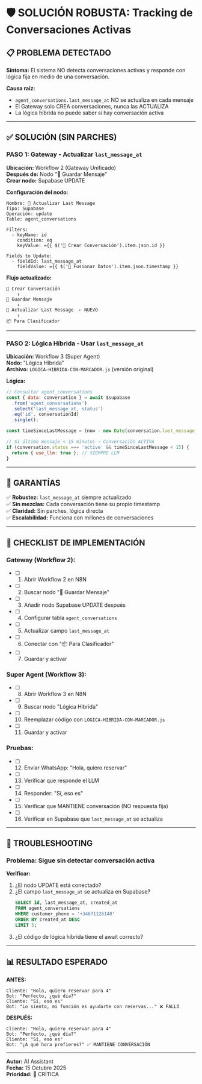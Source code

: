 # 🛡️ SOLUCIÓN ROBUSTA: Tracking de Conversaciones Activas

## 📋 PROBLEMA DETECTADO

**Síntoma:** El sistema NO detecta conversaciones activas y responde con lógica fija en medio de una conversación.

**Causa raíz:** 
- `agent_conversations.last_message_at` NO se actualiza en cada mensaje
- El Gateway solo CREA conversaciones, nunca las ACTUALIZA
- La lógica híbrida no puede saber si hay conversación activa

---

## ✅ SOLUCIÓN (SIN PARCHES)

### **PASO 1: Gateway - Actualizar `last_message_at`**

**Ubicación:** Workflow 2 (Gateway Unificado)  
**Después de:** Nodo "💾 Guardar Mensaje"  
**Crear nodo:** Supabase UPDATE

**Configuración del nodo:**

```
Nombre: 🔄 Actualizar Last Message
Tipo: Supabase
Operación: update
Table: agent_conversations

Filters:
  - keyName: id
    condition: eq
    keyValue: ={{ $('💬 Crear Conversación').item.json.id }}

Fields to Update:
  - fieldId: last_message_at
    fieldValue: ={{ $('🔗 Fusionar Datos').item.json.timestamp }}
```

**Flujo actualizado:**
```
💬 Crear Conversación
    ↓
💾 Guardar Mensaje
    ↓
🔄 Actualizar Last Message  ← NUEVO
    ↓
📦 Para Clasificador
```

---

### **PASO 2: Lógica Híbrida - Usar `last_message_at`**

**Ubicación:** Workflow 3 (Super Agent)  
**Nodo:** "Lógica Hibrida"  
**Archivo:** `LOGICA-HIBRIDA-CON-MARCADOR.js` (versión original)

**Lógica:**
```javascript
// Consultar agent_conversations
const { data: conversation } = await $supabase
  .from('agent_conversations')
  .select('last_message_at, status')
  .eq('id', conversationId)
  .single();

const timeSinceLastMessage = (now - new Date(conversation.last_message_at)) / 60000;

// Si último mensaje < 15 minutos → Conversación ACTIVA
if (conversation.status === 'active' && timeSinceLastMessage < 15) {
  return { use_llm: true }; // SIEMPRE LLM
}
```

---

## 🎯 GARANTÍAS

✅ **Robustez:** `last_message_at` siempre actualizado  
✅ **Sin mezclas:** Cada conversación tiene su propio timestamp  
✅ **Claridad:** Sin parches, lógica directa  
✅ **Escalabilidad:** Funciona con millones de conversaciones  

---

## 📝 CHECKLIST DE IMPLEMENTACIÓN

### Gateway (Workflow 2):
- [ ] 1. Abrir Workflow 2 en N8N
- [ ] 2. Buscar nodo "💾 Guardar Mensaje"
- [ ] 3. Añadir nodo Supabase UPDATE después
- [ ] 4. Configurar tabla `agent_conversations`
- [ ] 5. Actualizar campo `last_message_at`
- [ ] 6. Conectar con "📦 Para Clasificador"
- [ ] 7. Guardar y activar

### Super Agent (Workflow 3):
- [ ] 8. Abrir Workflow 3 en N8N
- [ ] 9. Buscar nodo "Lógica Hibrida"
- [ ] 10. Reemplazar código con `LOGICA-HIBRIDA-CON-MARCADOR.js`
- [ ] 11. Guardar y activar

### Pruebas:
- [ ] 12. Enviar WhatsApp: "Hola, quiero reservar"
- [ ] 13. Verificar que responde el LLM
- [ ] 14. Responder: "Sí, eso es"
- [ ] 15. Verificar que MANTIENE conversación (NO respuesta fija)
- [ ] 16. Verificar en Supabase que `last_message_at` se actualiza

---

## 🐛 TROUBLESHOOTING

### Problema: Sigue sin detectar conversación activa

**Verificar:**
1. ¿El nodo UPDATE está conectado?
2. ¿El campo `last_message_at` se actualiza en Supabase?
   ```sql
   SELECT id, last_message_at, created_at 
   FROM agent_conversations 
   WHERE customer_phone = '+34671126148'
   ORDER BY created_at DESC 
   LIMIT 5;
   ```
3. ¿El código de lógica híbrida tiene el await correcto?

---

## 📊 RESULTADO ESPERADO

**ANTES:**
```
Cliente: "Hola, quiero reservar para 4"
Bot: "Perfecto, ¿qué día?"
Cliente: "Sí, eso es"
Bot: "Lo siento, mi función es ayudarte con reservas..." ❌ FALLO
```

**DESPUÉS:**
```
Cliente: "Hola, quiero reservar para 4"
Bot: "Perfecto, ¿qué día?"
Cliente: "Sí, eso es"
Bot: "¿A qué hora prefieres?" ✅ MANTIENE CONVERSACIÓN
```

---

**Autor:** AI Assistant  
**Fecha:** 15 Octubre 2025  
**Prioridad:** 🔴 CRÍTICA  

